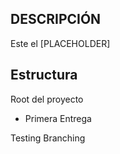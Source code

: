 ## DESCRIPCIÓN
Este el [PLACEHOLDER]

## Estructura
Root del proyecto 
  - Primera Entrega

Testing Branching